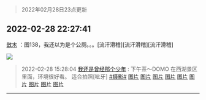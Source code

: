 > 2022年02月28日23点更新
<link rel="stylesheet" href="https://cdn.jsdelivr.net/gh/taotie6/sampleJSON@main/css/photo_show.css">
<meta name="referrer" content="no-referrer" />


 ## 2022-02-28 22:27:41 

 [㪚木](https://www.coolapk.com/feed/33897409?shareKey=MWZkMjUwOTc5MDNkNjIxY2UzZmQ~) ：图138，我还以为是个公厕。。。[流汗滑稽][流汗滑稽][流汗滑稽] 

<div class="album">
<img class="img-item" src="http://image.coolapk.com/feed/2019/0515/09/1081091_3748_1897@180x122.gif" />
</div>

> 2022-02-28 15:28:04 
> [我还是曾经那个少年](https://www.coolapk.com/feed/33886805?shareKey=MTc1ZWVmNDU4NmE3NjIxY2UzZmQ~) : 下午茶～DOMO 在西湖景区里面，环境很好看。 适合拍照[呲牙] <a class="feed-link-tag" href="/t/摄影?type=0">#摄影#</a> 
[图片](http://image.coolapk.com/feed/2022/0228/15/1580614_3264_5092_201@2351x3527.jpg)
[图片](http://image.coolapk.com/feed/2022/0228/15/1580614_3282_228_534@2351x3527.jpg)
[图片](http://image.coolapk.com/feed/2022/0228/15/1580614_3282_902_537@2351x3527.jpg)
[图片](http://image.coolapk.com/feed/2022/0228/15/1580614_3278_9223_477@2351x3527.jpg)
[图片](http://image.coolapk.com/feed/2022/0228/15/1580614_3265_7836_529@2351x3527.jpg)
[图片](http://image.coolapk.com/feed/2022/0228/15/1580614_3269_2369_693@2351x3527.jpg)
[图片](http://image.coolapk.com/feed/2022/0228/15/1580614_3269_3915_107@2351x3527.jpg)
[图片](http://image.coolapk.com/feed/2022/0228/15/1580614_3278_7082_184@2351x3527.jpg)
[图片](http://image.coolapk.com/feed/2022/0228/15/1580614_3276_038_924@2351x3527.jpg)

 ------- 

